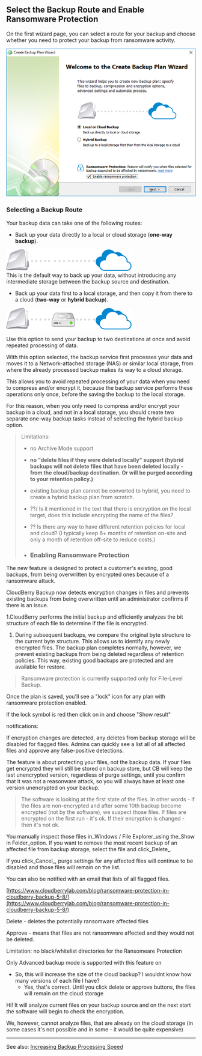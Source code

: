 ## Select the Backup Route and Enable Ransomware Protection

On the first wizard page, you can select a route for your backup and choose whether you need to protect your backup from ransomware activity.

![](/assets/backup-wizard-welcome-page-hybrid-local-cloud-ransomware.png)

### Selecting a Backup Route

Your backup data can take one of the following routes:

* Back up your data directly to a local or cloud storage \(**one-way backup**\).

![](/assets/icon-local-to-cloud.png)  
This is the default way to back up your data, without introducing any intermediate storage between the backup source and destination.

* Back up your data first to a local storage, and then copy it from there to a cloud \(**two-way** or **hybrid backup**\).

![](/assets/icon-hybrid-backup.png)

Use this option to send your backup to two destinations at once and avoid repeated processing of data.

With this option selected, the backup service first processes your data and moves it to a Network-attached storage \(NAS\) or similar local storage, from where the already processed backup makes its way to a cloud storage.

This allows you to avoid repeated processing of your data when you need to compress and/or encrypt it, because the backup service performs these operations only once, before the saving the backup to the local storage.

For this reason, when you only need to compress and/or encrypt your backup in a cloud, and not in a local storage, you should create two separate one-way backup tasks instead of selecting the hybrid backup option.

> Limitations:
>
> * no Archive Mode support
> * **no "delete files if they were deleted locally" support \(hybrid backups will not delete files that have been deleted locally - from the cloud/backup destination. Or will be purged according to your retention policy.\)**
>
> * existing backup plan cannot be converted to hybrid, you need to create a hybrid backup plan from scratch.
>
> * ??/ Is it mentioned in the text that there is encryption on the local target, does this include encrypting the name of the files?
>
> * ?? Is there any way to have different retention policies for local and cloud? \(I typically keep 6+ months of retention on-site and only a month of retention off-site to reduce costs.\)
>
> * ### Enabling Ransomware Protection

The new feature is designed to protect a customer's existing, good backups, from being overwritten by encrypted ones because of a ransomware attack.

CloudBerry Backup now detects encryption changes in files and prevents existing backups from being overwritten until an administrator confirms if there is an issue.

1.CloudBerry performs the initial backup and efficiently analyzes the bit structure of each file to determine if the file is encrypted.

1. During subsequent backups, we compare the original byte structure to the current byte structure. This allows us to identify any newly encrypted files. The backup plan completes normally, however, we prevent existing backups from being deleted regardless of retention policies. This way, existing good backups are protected and are available for restore. 

> Ransomware protection is currently supported only for File-Level Backup.

Once the plan is saved, you'll see a "lock" icon for any plan with ransomware protection enabled.

If the lock symbol is red then click on in and choose "Show result"

notifications:

If encryption changes are detected, any deletes from backup storage will be disabled for flagged files. Admins can quickly see a list all of all affected files and approve any false-positive detections.

The feature is about protecting your files, not the backup data. If your files get encrypted they will still be stored on backup store, but CB will keep the last unencrypted version, regardless of purge settings, until you confirm that it was not a reasonware attack, so you will always have at least one version unencrypted on your backup.

> The software is looking at the first state of the files. In other words - if the files are non-encrypted and after some 10th backup become encrypted \(not by the software\), we suspect those files. If files are encrypted on the first run - it's ok. If their encryption is changed - then it's not ok.

You manually inspect those files in_Windows / File Explorer\_using the\_Show in Folder\_option. If you want to remove the most recent backup of an affected file from backup storage, select the file and click\_Delete_.

If you click_Cancel_, purge settings for any affected files will continue to be disabled and those files will remain on the list.

You can also be notified with an email that lists of all flagged files.

[https://www.cloudberrylab.com/blog/ransomware-protection-in-cloudberry-backup-5-8/](https://www.cloudberrylab.com/blog/ransomware-protection-in-cloudberry-backup-5-8/)

Delete - deletes the potentially ransomware affected files

Approve - means that files are not ransomware affected and they would not be deleted.



Limitation: no black/whitelist directories for the Ransomeare Protection

Only Advanced backup mode is supported with this feature on



* So, this will increase the size of the cloud backup? I wouldnt know how many versions of each file I have?  
  - Yes, that's correct. Until you click delete or approve buttons, the files will remain on the cloud storage

Hi! It will analyze current files on your backup source and on the next start the software will begin to check the encryption.

We, however, cannot analyze files, that are already on the cloud storage \(in some cases it's not possible and in some - it would be quite expensive\)



---

See also: [Increasing Backup Processing Speed](/concepts/increasing-backup-processing-speed.md)

